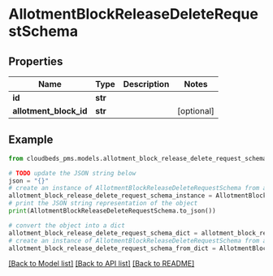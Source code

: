 # AllotmentBlockReleaseDeleteRequestSchema


## Properties

Name | Type | Description | Notes
------------ | ------------- | ------------- | -------------
**id** | **str** |  | 
**allotment_block_id** | **str** |  | [optional] 

## Example

```python
from cloudbeds_pms.models.allotment_block_release_delete_request_schema import AllotmentBlockReleaseDeleteRequestSchema

# TODO update the JSON string below
json = "{}"
# create an instance of AllotmentBlockReleaseDeleteRequestSchema from a JSON string
allotment_block_release_delete_request_schema_instance = AllotmentBlockReleaseDeleteRequestSchema.from_json(json)
# print the JSON string representation of the object
print(AllotmentBlockReleaseDeleteRequestSchema.to_json())

# convert the object into a dict
allotment_block_release_delete_request_schema_dict = allotment_block_release_delete_request_schema_instance.to_dict()
# create an instance of AllotmentBlockReleaseDeleteRequestSchema from a dict
allotment_block_release_delete_request_schema_from_dict = AllotmentBlockReleaseDeleteRequestSchema.from_dict(allotment_block_release_delete_request_schema_dict)
```
[[Back to Model list]](../README.md#documentation-for-models) [[Back to API list]](../README.md#documentation-for-api-endpoints) [[Back to README]](../README.md)


